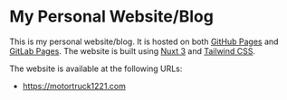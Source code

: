 My Personal Website/Blog
========================
This is my personal website/blog. It is hosted on both
[GitHub Pages](https://pages.github.com) and [GitLab Pages](https://pages.gitlab.io).
The website is built using [Nuxt 3](https://v3.nuxtjs.org) and [Tailwind CSS](https://tailwindcss.com).

The website is available at the following URLs:

- https://motortruck1221.com
